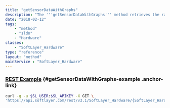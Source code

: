 ```yaml
---
title: "getSensorDataWithGraphs"
description: "The '''getSensorDataWithGraphs''' method retrieves the raw data returned from the server's remote management card. Along with raw data, graphs for the CPU and system temperatures and fan speeds are also returned. For more details on what information is returned, refer to the ''getSensorData'' method. "
date: "2018-02-12"
tags:
    - "method"
    - "sldn"
    - "Hardware"
classes:
    - "SoftLayer_Hardware"
type: "reference"
layout: "method"
mainService : "SoftLayer_Hardware"
---
```


### [REST Example](#getSensorDataWithGraphs-example) <a href="/article/rest/"><i class="fas fa-question"></i></a> {#getSensorDataWithGraphs-example .anchor-link} 
```bash
curl -g -u $SL_USER:$SL_APIKEY -X GET \
'https://api.softlayer.com/rest/v3.1/SoftLayer_Hardware/{SoftLayer_HardwareID}/getSensorDataWithGraphs'
```
